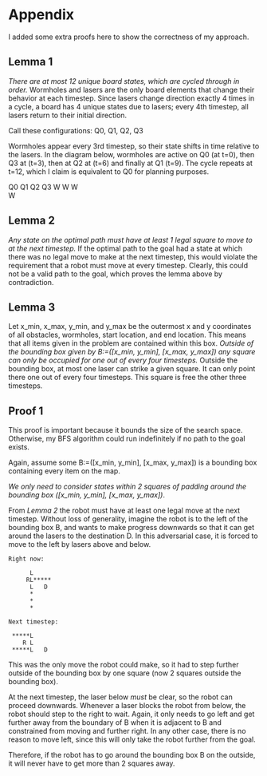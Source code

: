 # Appendix

I added some extra proofs here to show the correctness of my approach.

## Lemma 1
*There are at most 12 unique board states, which are cycled through in order.* Wormholes and lasers are the only board elements that change their behavior at each timestep. Since lasers change direction exactly 4 times in a cycle, a board has 4 unique states due to lasers; every 4th timestep, all lasers return to their initial direction.

Call these configurations: Q0, Q1, Q2, Q3

Wormholes appear every 3rd timestep, so their state shifts in time relative to the lasers. In the diagram below, wormholes are active on Q0 (at t=0), then Q3 at (t=3), then at Q2 at (t=6) and finally at Q1 (t=9). The cycle repeats at t=12, which I claim is equivalent to Q0 for planning purposes.

Q0 Q1 Q2 Q3
W        W
      W    
   W

## Lemma 2
*Any state on the optimal path must have at least 1 legal square to move to at the next timestep.* If the optimal path to the goal had a state at which there was no legal move to make at the next timestep, this would violate the requirement that a robot must move at every timestep. Clearly, this could not be a valid path to the goal, which proves the lemma above by contradiction.


## Lemma 3
Let x_min, x_max, y_min, and y_max be the outermost x and y coordinates of all obstacles, wormholes, start location, and end location. This means that all items given in the problem are contained within this box.
*Outside of the bounding box given by B:=([x_min, y_min], [x_max, y_max]) any square can only be occupied for one out of every four timesteps.* Outside the bounding box, at most one laser can strike a given square. It can only point there one out of every four timesteps. This square is free the other three timesteps.


## Proof 1
This proof is important because it bounds the size of the search space. Otherwise, my BFS algorithm could run indefinitely if no path to the goal exists.

Again, assume some B:=([x_min, y_min], [x_max, y_max]) is a bounding box containing every item on the map.

*We only need to consider states within 2 squares of padding around the bounding box ([x_min, y_min], [x_max, y_max])*.

From *Lemma 2* the robot must have at least one legal move at the next timestep. Without loss of generality, imagine the robot is to the left of the bounding box B, and wants to make progress downwards so that it can get around the lasers to the destination D. In this adversarial case, it is forced to move to the left by lasers above and below.

```
Right now:

      L
     RL*****
      L   D
      *
      *
      *

Next timestep:

 *****L
    R L
 *****L   D
```

This was the only move the robot could make, so it had to step further outside of the bounding box by one square (now 2 squares outside the bounding box).

At the next timestep, the laser below *must* be clear, so the robot can proceed downwards. Whenever a laser blocks the robot from below, the robot should step to the right to wait. Again, it only needs to go left and get further away from the boundary of B when it is adjacent to B and constrained from moving and further right. In any other case, there is no reason to move left, since this will only take the robot further from the goal.

Therefore, if the robot has to go around the bounding box B on the outside, it will never have to get more than 2 squares away.
